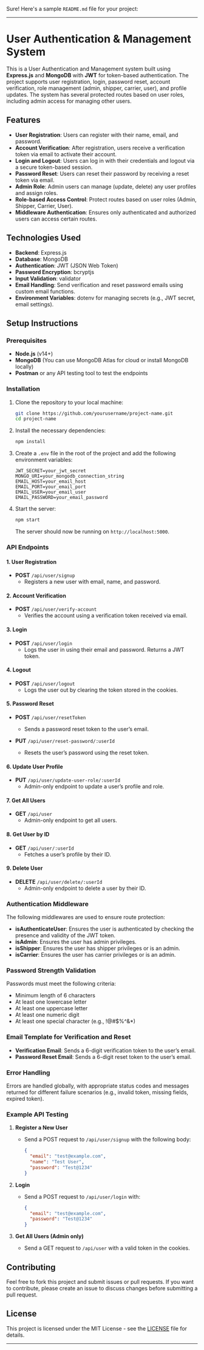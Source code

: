 Sure! Here's a sample `README.md` file for your project:

---

# User Authentication & Management System

This is a User Authentication and Management system built using **Express.js** and **MongoDB** with **JWT** for token-based authentication. The project supports user registration, login, password reset, account verification, role management (admin, shipper, carrier, user), and profile updates. The system has several protected routes based on user roles, including admin access for managing other users.

## Features

- **User Registration**: Users can register with their name, email, and password.
- **Account Verification**: After registration, users receive a verification token via email to activate their account.
- **Login and Logout**: Users can log in with their credentials and logout via a secure token-based session.
- **Password Reset**: Users can reset their password by receiving a reset token via email.
- **Admin Role**: Admin users can manage (update, delete) any user profiles and assign roles.
- **Role-based Access Control**: Protect routes based on user roles (Admin, Shipper, Carrier, User).
- **Middleware Authentication**: Ensures only authenticated and authorized users can access certain routes.

## Technologies Used

- **Backend**: Express.js
- **Database**: MongoDB
- **Authentication**: JWT (JSON Web Token)
- **Password Encryption**: bcryptjs
- **Input Validation**: validator
- **Email Handling**: Send verification and reset password emails using custom email functions.
- **Environment Variables**: dotenv for managing secrets (e.g., JWT secret, email settings).

## Setup Instructions

### Prerequisites

- **Node.js** (v14+)
- **MongoDB** (You can use MongoDB Atlas for cloud or install MongoDB locally)
- **Postman** or any API testing tool to test the endpoints

### Installation

1. Clone the repository to your local machine:
   ```bash
   git clone https://github.com/yourusername/project-name.git
   cd project-name
   ```

2. Install the necessary dependencies:
   ```bash
   npm install
   ```

3. Create a `.env` file in the root of the project and add the following environment variables:
   ```env
   JWT_SECRET=your_jwt_secret
   MONGO_URI=your_mongodb_connection_string
   EMAIL_HOST=your_email_host
   EMAIL_PORT=your_email_port
   EMAIL_USER=your_email_user
   EMAIL_PASSWORD=your_email_password
   ```

4. Start the server:
   ```bash
   npm start
   ```

   The server should now be running on `http://localhost:5000`.

### API Endpoints

#### 1. **User Registration**

- **POST** `/api/user/signup`
  - Registers a new user with email, name, and password.

#### 2. **Account Verification**

- **POST** `/api/user/verify-account`
  - Verifies the account using a verification token received via email.

#### 3. **Login**

- **POST** `/api/user/login`
  - Logs the user in using their email and password. Returns a JWT token.

#### 4. **Logout**

- **POST** `/api/user/logout`
  - Logs the user out by clearing the token stored in the cookies.

#### 5. **Password Reset**

- **POST** `/api/user/resetToken`
  - Sends a password reset token to the user’s email.

- **PUT** `/api/user/reset-password/:userId`
  - Resets the user’s password using the reset token.

#### 6. **Update User Profile**

- **PUT** `/api/user/update-user-role/:userId`
  - Admin-only endpoint to update a user’s profile and role.

#### 7. **Get All Users**

- **GET** `/api/user`
  - Admin-only endpoint to get all users.

#### 8. **Get User by ID**

- **GET** `/api/user/:userId`
  - Fetches a user’s profile by their ID.

#### 9. **Delete User**

- **DELETE** `/api/user/delete/:userId`
  - Admin-only endpoint to delete a user by their ID.

### Authentication Middleware

The following middlewares are used to ensure route protection:

- **isAuthenticateUser**: Ensures the user is authenticated by checking the presence and validity of the JWT token.
- **isAdmin**: Ensures the user has admin privileges.
- **isShipper**: Ensures the user has shipper privileges or is an admin.
- **isCarrier**: Ensures the user has carrier privileges or is an admin.

### Password Strength Validation

Passwords must meet the following criteria:

- Minimum length of 6 characters
- At least one lowercase letter
- At least one uppercase letter
- At least one numeric digit
- At least one special character (e.g., !@#$%^&*)

### Email Template for Verification and Reset

- **Verification Email**: Sends a 6-digit verification token to the user’s email.
- **Password Reset Email**: Sends a 6-digit reset token to the user’s email.

### Error Handling

Errors are handled globally, with appropriate status codes and messages returned for different failure scenarios (e.g., invalid token, missing fields, expired token).

### Example API Testing

1. **Register a New User**
   - Send a POST request to `/api/user/signup` with the following body:
     ```json
     {
       "email": "test@example.com",
       "name": "Test User",
       "password": "Test@1234"
     }
     ```

2. **Login**
   - Send a POST request to `/api/user/login` with:
     ```json
     {
       "email": "test@example.com",
       "password": "Test@1234"
     }
     ```

3. **Get All Users (Admin only)**
   - Send a GET request to `/api/user` with a valid token in the cookies.

## Contributing

Feel free to fork this project and submit issues or pull requests. If you want to contribute, please create an issue to discuss changes before submitting a pull request.

## License

This project is licensed under the MIT License - see the [LICENSE](LICENSE) file for details.

---

